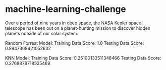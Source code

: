# machine-learning-challenge
Over a period of nine years in deep space, the NASA Kepler space telescope has been out on a planet-hunting mission to discover hidden planets outside of our solar system.

Random Forrest Model:
Training Data Score: 1.0
Testing Data Score: 0.8947368421052632

KNN Model:
Training Data Score: 0.25100133511348466
Testing Data Score: 0.2768878718535469